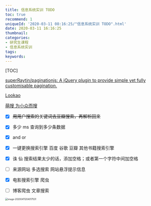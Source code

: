 ```yaml
---
title: 信息系统实训 TODO
toc: true
recommend: 1
uniqueId: '2020-03-11 08:16:25/"信息系统实训 TODO".html'
date: 2020-03-11 16:16:25
thumbnail:
categories:
- 研究生课程
- 信息系统实训
tags:
keywords:
---
```


[TOC]



<!--more-->



[superRaytin/paginationjs: A jQuery plugin to provide simple yet fully customisable pagination.](https://github.com/superRaytin/paginationjs)

[Lookao](https://lookao.com/)

[萌搜 为小众而搜](https://mengso.com/)



- [x] ~~用用户搜索的关键词去豆瓣搜索，再解析回来~~
- [x] 多少 ms 查询到多少条数据
- [x] and or
- [x] 一键更换搜索引擎  百度 谷歌 豆瓣 其他书籍搜索引擎
- [x] 诛 仙  搜索结果太少的话，添加空格；或者第一个字符中间加空格
- [ ] 来源网站 多选搜索 网站悬浮提示信息
- [x] 电影搜索引擎  爬虫
- [ ] 博客爬虫 文章搜索



<img src="/Users/zhangronghui/Library/Application Support/typora-user-images/image-20200411204017531.png" alt="image-20200411204017531" style="zoom:50%;" />
